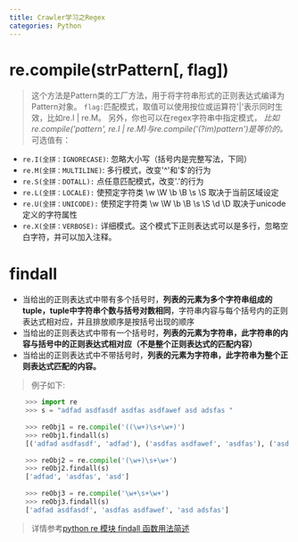 ```yaml
---
title: Crawler学习之Regex
categories: Python
---
```

# re.compile(strPattern[, flag])
> 这个方法是Pattern类的工厂方法，用于将字符串形式的正则表达式编译为Pattern对象。
> `flag:`匹配模式，取值可以使用按位或运算符'|'表示同时生效，比如re.I | re.M。
> 另外，你也可以在regex字符串中指定模式，
*比如re.compile('pattern', re.I | re.M)与re.compile('(?im)pattern')是等价的。*
可选值有：
- `re.I(全拼：IGNORECASE)`: 忽略大小写（括号内是完整写法，下同）
- `re.M(全拼：MULTILINE)`: 多行模式，改变'^'和'$'的行为
- `re.S(全拼：DOTALL):` 点任意匹配模式，改变'.'的行为
- `re.L(全拼：LOCALE):` 使预定字符类 \w \W \b \B \s \S 取决于当前区域设定
- `re.U(全拼：UNICODE):` 使预定字符类 \w \W \b \B \s \S \d \D 取决于unicode定义的字符属性
- `re.X(全拼：VERBOSE):` 详细模式。这个模式下正则表达式可以是多行，忽略空白字符，并可以加入注释。

# findall
- 当给出的正则表达式中带有多个括号时，**列表的元素为多个字符串组成的tuple，tuple中字符串个数与括号对数相同**，字符串内容与每个括号内的正则表达式相对应，并且排放顺序是按括号出现的顺序
- 当给出的正则表达式中带有一个括号时，**列表的元素为字符串，此字符串的内容与括号中的正则表达式相对应（不是整个正则表达式的匹配内容）**
- 当给出的正则表达式中不带括号时，**列表的元素为字符串，此字符串为整个正则表达式匹配的内容。**
> 例子如下:
``` python
    >>> import re  
    >>> s = "adfad asdfasdf asdfas asdfawef asd adsfas "  
      
    >>> reObj1 = re.compile('((\w+)\s+\w+)')  
    >>> reObj1.findall(s)  
    [('adfad asdfasdf', 'adfad'), ('asdfas asdfawef', 'asdfas'), ('asd adsfas', 'asd')]  
      
    >>> reObj2 = re.compile('(\w+)\s+\w+')  
    >>> reObj2.findall(s)  
    ['adfad', 'asdfas', 'asd']  
      
    >>> reObj3 = re.compile('\w+\s+\w+')  
    >>> reObj3.findall(s)  
    ['adfad asdfasdf', 'asdfas asdfawef', 'asd adsfas']  
```
> 详情参考[python re 模块 findall 函数用法简述 ](http://blog.csdn.net/cashey1991/article/details/8875213)
